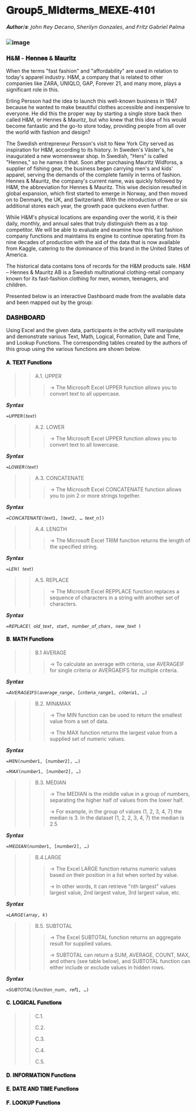 # 𝐆𝐫𝐨𝐮𝐩𝟓_𝐌𝐢𝐝𝐭𝐞𝐫𝐦𝐬_𝐌𝐄𝐗𝐄-𝟒𝟏𝟎𝟏
𝑨𝒖𝒕𝒉𝒐𝒓/𝒔: 𝘑𝘰𝘩𝘯 𝘙𝘦𝘺 𝘋𝘦𝘤𝘢𝘯𝘰, 𝘚𝘩𝘦𝘳𝘪𝘭𝘺𝘯 𝘎𝘰𝘯𝘻𝘢𝘭𝘦𝘴, 𝘢𝘯𝘥 𝘍𝘳𝘪𝘵𝘻 𝘎𝘢𝘣𝘳𝘪𝘦𝘭 𝘗𝘢𝘭𝘮𝘢

### ![image](https://github.com/John-Rey-Decano/Group5_Midterms_MEXE-4101/assets/143807174/03c1fe3a-c51e-4eb3-89eb-30e48b3bb5fe)
### 𝐇&𝐌 - 𝐇𝐞𝐧𝐧𝐞𝐬 & 𝐌𝐚𝐮𝐫𝐢𝐭𝐳
When the terms "fast fashion" and "affordability" are used in relation to today's apparel industry. H&M, a company that is related to other companies like ZARA, UNIQLO, GAP, Forever 21, and many more, plays a significant role in this. 

Erling Persson had the idea to launch this well-known business in 1947 because he wanted to make beautiful clothes accessible and inexpensive to everyone. He did this the proper way by starting a single store back then called H&M, or Hennes & Mauritz, but who knew that this idea of his would become fantastic and the go-to store today, providing people from all over the world with fashion and design?

The Swedish entrepreneur Persson's visit to New York City served as inspiration for H&M, according to its history. In Sweden's Väster's, he inaugurated a new womenswear shop. In Swedish, "Hers" is called "Hennes," so he names it that. Soon after purchasing Mauritz Widforss, a supplier of fishing gear, the business began carrying men's and kids' apparel, serving the demands of the complete family in terms of fashion. Hennes & Mauritz, the company's current name, was quickly followed by H&M, the abbreviation for Hennes & Mauritz.  This wise decision resulted in global expansion, which first started to emerge in Norway, and then moved on to Denmark, the UK, and Switzerland. With the introduction of five or six additional stores each year, the growth pace quickens even further. 

While H&M's physical locations are expanding over the world, it is their daily, monthly, and annual sales that truly distinguish them as a top competitor. We will be able to evaluate and examine how this fast fashion company functions and maintains its engine to continue operating from its nine decades of production with the aid of the data that is now available from Kaggle, catering to the dominance of this brand in the United States of America. 

The historical data contains tons of records for the H&M products sale. H&M – Hennes & Mauritz AB is a Swedish multinational clothing-retail company known for its fast-fashion clothing for men, women, teenagers, and children.

Presented below is an interactive Dashboard made from the available data and been mapped out  by the group:

### 𝐃𝐀𝐒𝐇𝐁𝐎𝐀𝐑𝐃

Using Excel and the given data, participants in the activity will manipulate and demonstrate various Text, Math, Logical, Formation, Date and Time, and Lookup Functions. The corresponding tables created by the authors of this group using the various functions are shown below. 

#### 𝐀. 𝐓𝐄𝐗𝐓 𝐅𝐮𝐧𝐜𝐭𝐢𝐨𝐧𝐬
>> A.1. UPPER
>>> -> The Microsoft Excel UPPER function allows you to convert text to all uppercase.

𝑺𝒚𝒏𝒕𝒂𝒙

    =𝘜𝘗𝘗𝘌𝘙(𝘵𝘦𝘹𝘵)

>> A.2. LOWER
>>> -> The Microsoft Excel UPPER function allows you to convert text to all lowercase.

𝑺𝒚𝒏𝒕𝒂𝒙

    =𝘓𝘖𝘞𝘌𝘙(𝘵𝘦𝘹𝘵)

>> A.3. CONCATENATE
>>> -> The Microsoft Excel CONCATENATE function allows you to join 2 or more strings together. 

𝑺𝒚𝒏𝒕𝒂𝒙

    =𝘊𝘖𝘕𝘊𝘈𝘛𝘌𝘕𝘈𝘛𝘌(𝘵𝘦𝘹𝘵1, [𝘵𝘦𝘹𝘵2, … 𝘵𝘦𝘹𝘵_𝘯])

>> A.4. LENGTH
>>>  -> The Microsoft Excel TRIM function returns the length of the specified string.

𝑺𝒚𝒏𝒕𝒂𝒙

    =𝘓𝘌𝘕( 𝘵𝘦𝘹𝘵)

>> A.5. REPLACE
>>> -> The Microsoft Excel REPPLACE function replaces a sequence of characters in a string with another set of characters.

𝑺𝒚𝒏𝒕𝒂𝒙

    =𝘙𝘌𝘗𝘓𝘈𝘊𝘌( 𝘰𝘭𝘥_𝘵𝘦𝘹𝘵, 𝘴𝘵𝘢𝘳𝘵, 𝘯𝘶𝘮𝘣𝘦𝘳_𝘰𝘧_𝘤𝘩𝘢𝘳𝘴, 𝘯𝘦𝘸_𝘵𝘦𝘹𝘵 )


#### 𝐁. 𝐌𝐀𝐓𝐇 𝐅𝐮𝐧𝐜𝐭𝐢𝐨𝐧𝐬
>> B.1 AVERAGE
>>> -> To calculate an average with criteria, use AVERAGEIF for single criteria or AVERGAEIFS for multiple criteria.

𝑺𝒚𝒏𝒕𝒂𝒙
  
    =𝘈𝘝𝘌𝘙𝘈𝘎𝘌𝘐𝘍𝘚(𝘢𝘷𝘦𝘳𝘢𝘨𝘦_𝘳𝘢𝘯𝘨𝘦, [𝘤𝘳𝘪𝘵𝘦𝘳𝘪𝘢_𝘳𝘢𝘯𝘨𝘦1, 𝘤𝘳𝘪𝘵𝘦𝘳𝘪𝘢1, …)
>>
>> B.2. MIN&MAX
>>> -> The MIN function can be used to return the smallest value from a set of data.
>>>
>>> ->  The MAX function returns the largest value from a supplied set of numeric values.

𝑺𝒚𝒏𝒕𝒂𝒙

    =𝘔𝘐𝘕(𝘯𝘶𝘮𝘣𝘦𝘳1, [𝘯𝘶𝘮𝘣𝘦𝘳2], …)

    =𝘔𝘈𝘟(𝘯𝘶𝘮𝘣𝘦𝘳1, [𝘯𝘶𝘮𝘣𝘦𝘳2], …)
 
>>
>> B.3. MEDIAN
>>> -> The MEDIAN is the middle value in a group of numbers, separating the higher half of values from the lower half.
>>>
>>> -> For example, in the group of values (1, 2, 3, 4, 7} the median is 3. In the dataset (1, 2, 2, 3, 4, 7) the median is 2.5

𝑺𝒚𝒏𝒕𝒂𝒙

    =𝘔𝘌𝘋𝘐𝘈𝘕(𝘯𝘶𝘮𝘣𝘦𝘳1, [𝘯𝘶𝘮𝘣𝘦𝘳2], …)

>>
>> B.4.LARGE
>>> -> The Excel LARGE function returns numeric values based on their position in a list when sorted by value.
>>>
>>> -> In other words, it can retrieve "nth largest" values largest value, 2nd largest value, 3rd largest value, etc.

𝑺𝒚𝒏𝒕𝒂𝒙

    =𝘓𝘈𝘙𝘎𝘌(𝘢𝘳𝘳𝘢𝘺, 𝘬)

>>
>> B.5. SUBTOTAL
>>> -> The Excel SUBTOTAL function returns an aggregate result for supplied values.
>>>
>>> -> SUBTOTAL can return a SUM, AVERAGE, COUNT, MAX, and others (see table below), and SUBTOTAL function can either include or exclude values in hidden rows.

𝑺𝒚𝒏𝒕𝒂𝒙

    =𝘚𝘜𝘉𝘛𝘖𝘛𝘈𝘓(𝘧𝘶𝘯𝘤𝘵𝘪𝘰𝘯_𝘯𝘶𝘮, 𝘳𝘦𝘧1, …)

#### 𝐂. 𝐋𝐎𝐆𝐈𝐂𝐀𝐋 𝐅𝐮𝐧𝐜𝐭𝐢𝐨𝐧𝐬
>> C.1.
>>
>> C.2.
>>
>> C.3.
>>
>> C.4.
>>
>> C.5.
>>
>> 
#### 𝐃. 𝐈𝐍𝐅𝐎𝐑𝐌𝐀𝐓𝐈𝐎𝐍 𝐅𝐮𝐧𝐜𝐭𝐢𝐨𝐧𝐬

#### 𝐄. 𝐃𝐀𝐓𝐄 𝐀𝐍𝐃 𝐓𝐈𝐌𝐄 𝐅𝐮𝐧𝐜𝐭𝐢𝐨𝐧𝐬

#### 𝐅. 𝐋𝐎𝐎𝐊𝐔𝐏 𝐅𝐮𝐧𝐜𝐭𝐢𝐨𝐧𝐬
